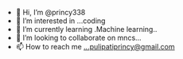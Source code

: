 - 👋 Hi, I’m @princy338
- 👀 I’m interested in ...coding
- 🌱 I’m currently learning .Machine learning..
- 💞️ I’m looking to collaborate on mncs...
- 📫 How to reach me ...pulipatiprincy@gmail.com 

<!---
princy338/princy338 is a ✨ special ✨ repository because its `README.md` (this file) appears on your GitHub profile.
You can click the Preview link to take a look at your changes.
--->
